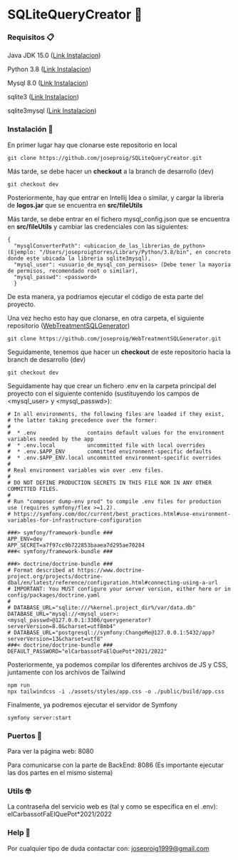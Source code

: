 # SQLiteQueryCreator 🚀

### Requisitos 📋

Java JDK 15.0 ([Link Instalacion](https://www.oracle.com/java/technologies/javase/jdk15-archive-downloads.html))

Python 3.8 ([Link Instalacion](https://www.python.org/downloads/release/python-380/))

Mysql 8.0 ([Link Instalacion](https://dev.mysql.com/downloads/installer/))

sqlite3 ([Link Instalacion](https://www.sqlite.org/download.html))

sqlite3mysql ([Link Instalacion](https://github.com/techouse/sqlite3-to-mysql))



### Instalación 🔧

En primer lugar hay que clonarse este repositorio en local

```
git clone https://github.com/joseproig/SQLiteQueryCreator.git
```

Más tarde, se debe hacer un **checkout** a la branch de desarrollo (dev)

```
git checkout dev
```

Posteriormente, hay que entrar en Intellij Idea o similar, y cargar la libreria de **logos.jar** que se encuentra en **src/fileUtils**

Más tarde, se debe entrar en el fichero mysql_config.json que se encuentra en **src/fileUtils** y cambiar las credenciales con las siguientes:
```
{
  "mysqlConverterPath": <ubicacion_de_las_librerias_de_python> (Ejemplo: "/Users/joseproigtorres/Library/Python/3.8/bin", en concreto donde este ubicada la libreria sqlite3mysql),
  "mysql_user": <usuario_de_mysql_con_permisos> (Debe tener la mayoria de permisos, recomendado root o similar),
  "mysql_passwd": <password>
  }
```

De esta manera, ya podriamos ejecutar el código de esta parte del proyecto.

Una vez hecho esto hay que clonarse, en otra carpeta, el siguiente repositorio ([WebTreatmentSQLGenerator](https://github.com/joseproig/WebTreatmentSQLGenerator))

```
git clone https://github.com/joseproig/WebTreatmentSQLGenerator.git
```

Seguidamente, tenemos que hacer un **checkout** de este repositorio hacia la branch de desarrollo (dev)

```
git checkout dev
```

Seguidamente hay que crear un fichero .env en la carpeta principal del proyecto con el siguiente contenido (sustituyendo los campos de <mysql_user> y <mysql_passwd>):

```
# In all environments, the following files are loaded if they exist,
# the latter taking precedence over the former:
#
#  * .env                contains default values for the environment variables needed by the app
#  * .env.local          uncommitted file with local overrides
#  * .env.$APP_ENV       committed environment-specific defaults
#  * .env.$APP_ENV.local uncommitted environment-specific overrides
#
# Real environment variables win over .env files.
#
# DO NOT DEFINE PRODUCTION SECRETS IN THIS FILE NOR IN ANY OTHER COMMITTED FILES.
#
# Run "composer dump-env prod" to compile .env files for production use (requires symfony/flex >=1.2).
# https://symfony.com/doc/current/best_practices.html#use-environment-variables-for-infrastructure-configuration

###> symfony/framework-bundle ###
APP_ENV=dev
APP_SECRET=a7f97cc9b722853baaea7d295ae70284
###< symfony/framework-bundle ###

###> doctrine/doctrine-bundle ###
# Format described at https://www.doctrine-project.org/projects/doctrine-dbal/en/latest/reference/configuration.html#connecting-using-a-url
# IMPORTANT: You MUST configure your server version, either here or in config/packages/doctrine.yaml
#
# DATABASE_URL="sqlite:///%kernel.project_dir%/var/data.db"
DATABASE_URL="mysql://<mysql_user>:<mysql_passwd>@127.0.0.1:3306/querygenerator?serverVersion=8.0&charset=utf8mb4"
# DATABASE_URL="postgresql://symfony:ChangeMe@127.0.0.1:5432/app?serverVersion=13&charset=utf8"
###< doctrine/doctrine-bundle ###
DEFAULT_PASSWORD="elCarbassotFaElQuePot*2021/2022"
```

Posteriormente, ya podemos compilar los diferentes archivos de JS y CSS, juntamente con los archivos de Tailwind

```
npm run 
npx tailwindcss -i ./assets/styles/app.css -o ./public/build/app.css
```

Finalmente, ya podremos ejecutar el servidor de Symfony

```
symfony server:start
```


### Puertos 📌

Para ver la página web: 8080

Para comunicarse con la parte de BackEnd: 8086
(Es importante ejecutar las dos partes en el mismo sistema)

### Utils 🤓

La contraseña del servicio web es (tal y como se especifica en el .env): elCarbassotFaElQuePot*2021/2022


### Help 🥺

Por cualquier tipo de duda contactar con: joseproig1999@gmail.com


